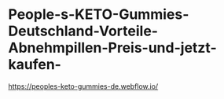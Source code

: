 # People-s-KETO-Gummies-Deutschland-Vorteile-Abnehmpillen-Preis-und-jetzt-kaufen-
https://peoples-keto-gummies-de.webflow.io/
